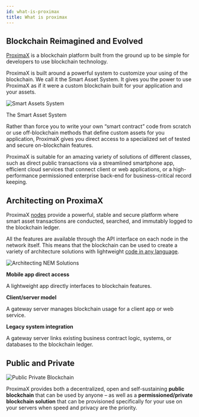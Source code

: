 ```yaml
---
id: what-is-proximax
title: What is proximax
---
```

## Blockchain Reimagined and Evolved

[ProximaX](https://proximax.io/) is a blockchain platform built from the ground up to be simple for developers to use blockchain technology.

ProximaX is built around a powerful system to customize your using of the blockchain. We call it the Smart Asset System. It gives you the power to use ProximaX as if it were a custom blockchain built for your application and your assets.

![Smart Assets System](/img/smart-assets-system.png "Smart Assets System")
<p class="caption">The Smart Asset System</p>

Rather than force you to write your own “smart contract” code from scratch or use off-blockchain methods that define custom assets for you application, ProximaX gives you direct access to a specialized set of tested and secure on-blockchain features.

ProximaX is suitable for an amazing variety of solutions of different classes, such as direct public transactions via a streamlined smartphone app, efficient cloud services that connect client or web applications, or a high-performance permissioned enterprise back-end for business-critical record keeping.

## Architecting on ProximaX

ProximaX [nodes](../protocol/node.md) provide a powerful, stable and secure platform where smart asset transactions are conducted, searched, and immutably logged to the blockchain ledger.

All the features are available through the API interface on each node in the network itself. This means that the blockchain can be used to create a variety of architecture solutions with lightweight [code in any language](../sdks/languages.md).

![Architecting NEM Solutions](/img/architecting-nem-solutions.png "Architecting NEM Solutions")

**Mobile app direct access** 

A lightweight app directly interfaces to blockchain features.

**Client/server model** 

A gateway server manages blockchain usage for a client app or web service.

**Legacy system integration**

A gateway server links existing business contract logic, systems, or databases to the blockchain ledger.

## Public and Private

![Public Private Blockchain](/img/public-private-blockchain.png "Public Private Blockchain")

ProximaX provides both a decentralized, open and self-sustaining **public blockchain** that can be used by anyone – as well as a **permissioned/private blockchain solution** that can be provisioned specifically for your use on your servers when speed and privacy are the priority.